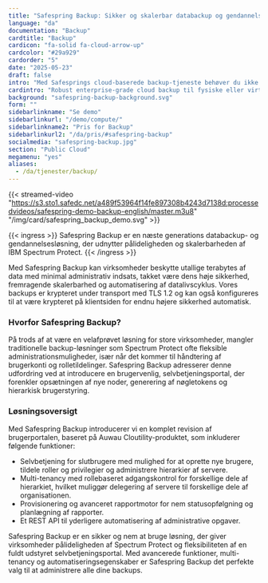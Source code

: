 ```yaml
---
title: "Safespring Backup: Sikker og skalerbar databackup og gendannelse"
language: "da"
documentation: "Backup"
cardtitle: "Backup"
cardicon: "fa-solid fa-cloud-arrow-up"
cardcolor: "#29a929"
cardorder: "5"
date: "2025-05-23"
draft: false
intro: "Med Safesprings cloud-baserede backup-tjeneste behøver du ikke at investere i hardware eller software. Betal kun for mængden af data, der gemmes i tjenesten!"
cardintro: "Robust enterprise-grade cloud backup til fysiske eller virtuelle servere."
background: "safespring-backup-background.svg"
form: ""
sidebarlinkname: "Se demo"
sidebarlinkurl: "/demo/compute/"
sidebarlinkname2: "Pris for Backup"
sidebarlinkurl2: "/da/pris/#safespring-backup"
socialmedia: "safespring-backup.jpg"
section: "Public Cloud"
megamenu: "yes"
aliases:
  - /da/tjenester/backup/
---
```


{{< streamed-video "https://s3.sto1.safedc.net/a489f53964f14fe897308b4243d7138d:processedvideos/safespring-demo-backup-english/master.m3u8" "/img/card/safespring_backup_demo.svg" >}}

{{< ingress >}}
Safespring Backup er en næste generations databackup- og gendannelsesløsning, der udnytter pålideligheden og skalerbarheden af IBM Spectrum Protect.
{{< /ingress >}}

Med Safespring Backup kan virksomheder beskytte utallige terabytes af data med minimal administrativ indsats, takket være dens høje sikkerhed, fremragende skalerbarhed og automatisering af datalivscyklus. Vores backups er krypteret under transport med TLS 1.2 og kan også konfigureres til at være krypteret på klientsiden for endnu højere sikkerhed automatisk.

### Hvorfor Safespring Backup?

På trods af at være en velafprøvet løsning for store virksomheder, mangler traditionelle backup-løsninger som Spectrum Protect ofte fleksible administrationsmuligheder, især når det kommer til håndtering af brugerkonti og rolletildelinger. Safespring Backup adresserer denne udfordring ved at introducere en brugervenlig, selvbetjeningsportal, der forenkler opsætningen af nye noder, generering af nøgletokens og hierarkisk brugerstyring.

### Løsningsoversigt

Med Safespring Backup introducerer vi en komplet revision af brugerportalen, baseret på Auwau Cloutility-produktet, som inkluderer følgende funktioner:

- Selvbetjening for slutbrugere med mulighed for at oprette nye brugere, tildele roller og privilegier og administrere hierarkier af servere.
- Multi-tenancy med rollebaseret adgangskontrol for forskellige dele af hierarkiet, hvilket muliggør delegering af servere til forskellige dele af organisationen.
- Provisionering og avanceret rapportmotor for nem statusopfølgning og planlægning af rapporter.
- Et REST API til yderligere automatisering af administrative opgaver.

Safespring Backup er en sikker og nem at bruge løsning, der giver virksomheder pålideligheden af Spectrum Protect og fleksibiliteten af en fuldt udstyret selvbetjeningsportal. Med avancerede funktioner, multi-tenancy og automatiseringsegenskaber er Safespring Backup det perfekte valg til at administrere alle dine backups.
